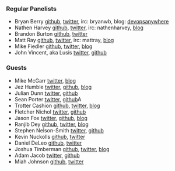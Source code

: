### Regular Panelists
* Bryan Berry [github](http://github.com/bryanwb), [twitter](http://twitter.com/bryanwb), irc: bryanwb, blog: [devopsanywhere](http://devopsanywhere.blogspot.com)
* Nathen Harvey [github](http://github.com/nathenharvey), [twitter](http://twitter.com/nathenharvey), irc: nathenharvey, [blog](http://nathenharvey.com)
* Brandon Burton [github](http://github.com/solarce), [twitter](https://twitter.com/solarce)
* Matt Ray [github](http://github.com/mattray), [twitter](http://twitter.com/mattray), irc: mattray, [blog](http://www.leastresistance.net/)
* Mike Fiedler [github](http://github.com/miketheman), [twitter](http://twitter.com/mikefiedler), [blog](http://www.miketheman.net)
* John Vincent, aka Lusis [twitter](https://twitter.com/#!/lusis), [github](https://github.com/lusis)

### Guests
* Mike McGarr [twitter](https://twitter.com/jmichaelmcgarr), [blog](http://earlyandoften.wordpress.com/)
* Jez Humble [twitter](https://twitter.com/jezhumble), [github](https://github.com/Jezhumble), [blog](http://continuousdelivery.com/)
* Julian Dunn [twitter](https://twitter.com/julian_dunn), [github](https://github.com/juliandunn)
* Sean Porter [twitter](https://twitter.com/portertech), [github](https://github.com/portertech)A
* Trotter Cashion [github](http://github.com/trotter), [twitter](http://twitter.com/cashion), [blog](http://trottercashion.com)
* Fletcher Nichol [twitter](http://twitter.com/fnichol), [github](https://github.com/fnichol)
* Jason Fox [twitter](https://twitter.com/jasonrobertfox), [github](https://github.com/jasonrobertfox), [blog](http://neverstopbuilding.net/)
* Ranjib Dey [github](https://github.com/ranjib), [twitter](https://twitter.com/ranjibdey), [blog](http://ranjib.posterous.com/)
* Stephen Nelson-Smith [twitter](https://twitter.com/lordcope), [github](http://github.com/lordcope)
* Kevin Nuckolls [github](https://github.com/knuckolls), [twitter](https://twitter.com/knuckolls)
* Daniel DeLeo [github](https://github.com/danielsdeleo), [twitter](http://twitter.com/kallistec)
* Joshua Timberman [github](http://github.com/jtimberman), [twitter](https://twitter.com/jtimberman), [blog](http://jtimberman.housepub.org/)
* Adam Jacob [twitter](https://twitter.com/adamhjk), [github](https://github.com/adamhjk)
* Miah Johnson [github](https://github.com/miah), [twitter](https://twitter.com/miah_)

